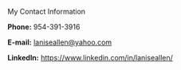 My Contact Information

**Phone:** 954-391-3916

**E-mail:** laniseallen@yahoo.com

**LinkedIn:** https://www.linkedin.com/in/laniseallen/
